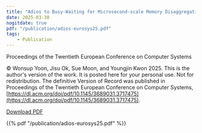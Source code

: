 ```yaml
---
title: "Adios to Busy-Waiting for Microsecond-scale Memory Disaggregation"
date: 2025-03-30
nogitdate: true
pdf: "/publication/adios-eurosys25.pdf"
tags:
    - Publication
---
```


Proceedings of the Twentieth European Conference on Computer Systems

© Wonsup Yoon, Jisu Ok, Sue Moon, and Youngjin Kwon 2025. This is the author's version of the work. It is posted here for your personal use. Not for redistribution. The definitive Version of Record was published in Proceedings of the Twentieth European Conference on Computer Systems, [https://dl.acm.org/doi/pdf/10.1145/3689031.3717475](https://dl.acm.org/doi/pdf/10.1145/3689031.3717475).

[Download PDF](/publication/adios-eurosys25.pdf)

{{% pdf "/publication/adios-eurosys25.pdf" %}}
